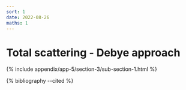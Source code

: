 ```yaml
---
sort: 1
date: 2022-08-26
maths: 1
---
```


# Total scattering - Debye approach

{% include appendix/app-5/section-3/sub-section-1.html %}

{% bibliography --cited %}

